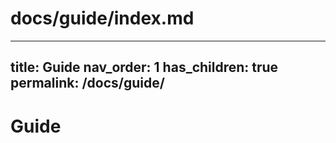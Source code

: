 # docs/guide/index.md
---
title: Guide
nav_order: 1
has_children: true
permalink: /docs/guide/
---
# Guide
